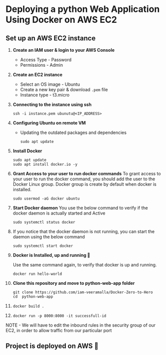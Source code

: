 <h1> Deploying a python Web Application Using Docker on AWS EC2 </h1>

## Set up an AWS EC2 instance

1. **Create an IAM user & login to your AWS Console**
   - Access Type - Password
   - Permissions - Admin

2. **Create an EC2 instance**
   - Select an OS image - Ubuntu
   - Create a new key pair & download `.pem` file
   - Instance type - t3.micro

3. **Connecting to the instance using ssh**

   ```ssh -i instance.pem ubunutu@<IP_ADDRESS>```
4. **Configuring Ubuntu on remote VM**
   - Updating the outdated packages and dependencies
     
     ```sudo apt update```
5. **Install Docker**
   ```                                                                                                                                                                    
   sudo apt update 
   sudo apt install docker.io -y
6. **Grant Access to your user to run docker commands**
To grant access to your user to run the docker command, you should add the user to the Docker Linux group.
Docker group is create by default when docker is installed.

    ```
   sudo usermod -aG docker ubuntu
  7. **Start Docker daemon**
     You use the below command to verify if the docker daemon is actually started and Active
    
      ```
      sudo systemctl status docker
8. If you notice that the docker daemon is not running, you can start the daemon using the below command

      ```
      sudo systemctl start docker
9. **Docker is Installed, up and running 🥳**

   Use the same command again, to verify that docker is up and running.

    ```
    docker run hello-world
10. **Clone this repository and move to python-web-app folder**
     ```
     git clone https://github.com/iam-veeramalla/Docker-Zero-to-Hero
     cd  python-web-app

11.
     ```
     docker build .

12.
    ```
    docker run -p 8000:8000 -it successfull-id
NOTE - We will have to edit the inbound rules in the security group of our EC2, in order to allow traffic from our particular port

## Project is deployed on AWS 🎉

